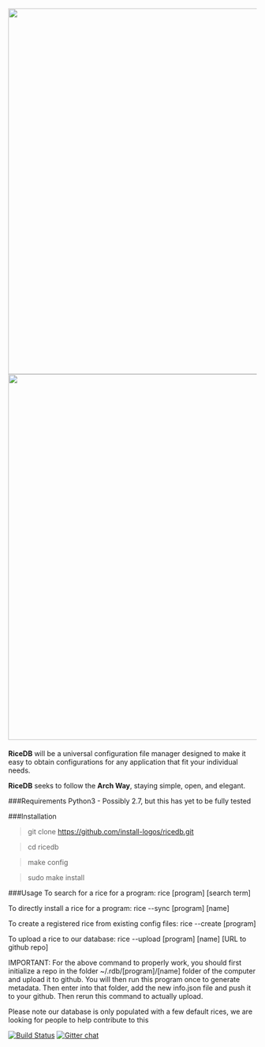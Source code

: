<h1 align="center">
<sub>
<img src="http://i.imgur.com/FvQ3Lvx.png"
      width="740">
      <img src="http://i.imgur.com/QR1AaJi.png"
      width="740">
</sub>
</h1>
<strong>RiceDB</strong> will be a universal configuration file manager 
designed to make it easy to obtain configurations for any application 
that fit your individual needs.

<strong>RiceDB</strong> seeks to follow the <strong>Arch Way</strong>, 
staying simple, open, and elegant.

###Requirements
Python3 - Possibly 2.7, but this has yet to be fully tested

###Installation
>git clone https://github.com/install-logos/ricedb.git

>cd ricedb

>make config

>sudo make install

###Usage
To search for a rice for a program: rice [program] [search term]

To directly install a rice for a program: rice --sync [program] [name]

To create a registered rice from existing config files: rice --create [program]

To upload a rice to our database: rice --upload [program] [name] [URL to github repo]

IMPORTANT: For the above command to properly work, you should first initialize a repo in the folder ~/.rdb/[program]/[name] folder of the computer and upload it to github. You will then run this program once to generate metadata. Then enter into that folder, add the new info.json file and push it to your github. Then rerun this command to actually upload.

Please note our database is only populated with a few default rices, we are looking for people to help contribute to this


[![Build Status](https://travis-ci.org/install-logos/ricedb.svg?branch=master)](https://travis-ci.org/install-logos/ricedb)
[![Gitter 
chat](https://badges.gitter.im/gitterHQ/gitter.png)](https://gitter.im/nih0/logos)
